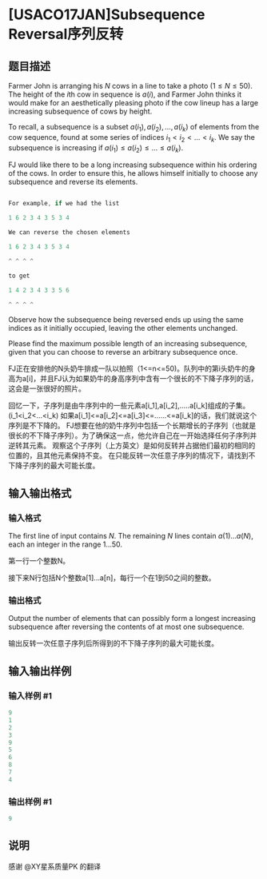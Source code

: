# [USACO17JAN]Subsequence Reversal序列反转

## 题目描述

Farmer John is arranging his $N$ cows in a line to take a photo ($1 \leq N \leq 50$). The height of the $i$th cow in sequence is $a(i)$, and Farmer John thinks it would make for an aesthetically pleasing photo if the cow lineup has a large increasing subsequence of cows by height.

To recall, a subsequence is a subset $a(i_1), a(i_2), \ldots, a(i_k)$ of elements from the cow sequence, found at some series of indices $i_1 < i_2 < \ldots < i_k$. We say the subsequence is increasing if $a(i_1) \leq a(i_2) \leq \ldots \leq a(i_k)$.

FJ would like there to be a long increasing subsequence within his ordering of the cows. In order to ensure this, he allows himself initially to choose any subsequence and reverse its elements.

```cpp

For example, if we had the list

1 6 2 3 4 3 5 3 4

We can reverse the chosen elements

1 6 2 3 4 3 5 3 4

^ ^ ^ ^

to get

1 4 2 3 4 3 3 5 6

^ ^ ^ ^

```

Observe how the subsequence being reversed ends up using the same indices as it initially occupied, leaving the other elements unchanged.

Please find the maximum possible length of an increasing subsequence, given that you can choose to reverse an arbitrary subsequence once.

FJ正在安排他的N头奶牛排成一队以拍照（1<=n<=50)。队列中的第i头奶牛的身高为a[i]，并且FJ认为如果奶牛的身高序列中含有一个很长的不下降子序列的话，这会是一张很好的照片。

回忆一下，子序列是由牛序列中的一些元素a[i\_1],a[i\_2],.....a[i\_k]组成的子集。(i\_1<i\_2<...<i\_k) 如果a[i\_1]<=a[i\_2]<=a[i\_3]<=......<=a[i\_k]的话，我们就说这个序列是不下降的。 FJ想要在他的奶牛序列中包括一个长期增长的子序列（也就是很长的不下降子序列）。为了确保这一点，他允许自己在一开始选择任何子序列并逆转其元素。 观察这个子序列（上方英文）是如何反转并占据他们最初的相同的位置的，且其他元素保持不变。 在只能反转一次任意子序列的情况下，请找到不下降子序列的最大可能长度。 

## 输入输出格式

### 输入格式

The first line of input contains $N$. The remaining $N$ lines contain $a(1) \ldots a(N)$, each an integer in the range $1 \ldots 50$.

第一行一个整数N。

接下来N行包括N个整数a[1]...a[n]，每行一个在1到50之间的整数。

### 输出格式

Output the number of elements that can possibly form a longest increasing subsequence after reversing the contents of at most one subsequence.

输出反转一次任意子序列后所得到的不下降子序列的最大可能长度。

## 输入输出样例

### 输入样例 #1

```cpp
9
1
2
3
9
5
6
8
7
4
```


### 输出样例 #1

```cpp
9

```
## 说明

感谢 @XY星系质量PK 的翻译

